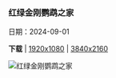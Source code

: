 ### 红绿金刚鹦鹉之家

日期：2024-09-01

**下载**  |  [1920x1080](https://cn.bing.com/th?id=OHR.BuracodasAraras_ZH-CN3881985508_1920x1080.jpg)  |  [3840x2160](https://cn.bing.com/th?id=OHR.BuracodasAraras_ZH-CN3881985508_UHD.jpg)

![红绿金刚鹦鹉之家](https://cn.bing.com/th?id=OHR.BuracodasAraras_ZH-CN3881985508_1920x1080.jpg "红绿金刚鹦鹉，南马托格罗索州，巴西 (© Ellen Goff/Danita Delimont)")

